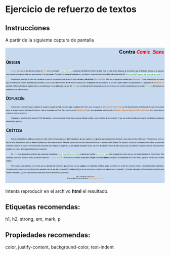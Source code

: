 # Ejercicio de refuerzo de textos

## Instrucciones

A partir de la siguiente captura de pantalla

![Captura](./design/screenshot.jpg)

Intenta reproducir en el archivo __html__ el resultado.

## Etiquetas recomendas:

h1, h2, strong, em, mark, p

## Propiedades recomendas: 

color, justify-content, background-color, text-indent